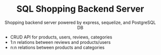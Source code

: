 <h1 align="center">SQL Shopping Backend Server</h1>

<p align="center">Shopping backend server powered by express, sequelize, and PostgreSQL DB</p>

<ul align="">
<li>CRUD API for products, users, reviews, categories</li>
<li>1:n relations between reviews and products/users</li>
<li>n:n relations between products and categories</li>
</ul>
